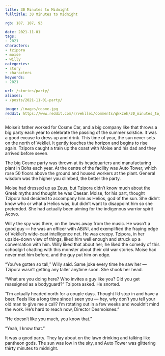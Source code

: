 ```yaml
---
title: 30 Minutes to Midnight
fulltitle: 30 Minutes to Midnight

rgb: 187, 187, 93

date: 2021-11-01
tags:
- 2021
characters:
- tzipora
- moise
- willy
categories:
- story
- characters
keywords:
- 2021

url: /stories/party/
aliases:
- /posts/2021-11-01-party/

image: /images/cosme.jpg
reddit: https://www.reddit.com/r/vekllei/comments/qkkzeh/30_minutes_to_midnight/
---
```

Moise’s father worked for Cosme Car, and a big company like that throws a big party each year to celebrate the passing of the summer solstice. It was a good excuse to dress up and drink. This time of year, the sun never sets on the north of Vekllei. It gently touches the horizon and begins to rise again. Tzipora caught a train up the coast with Moise and his dad and they arrived before seven.

The big Cosme party was thrown at its headquarters and manufacturing plant in Bohs each year. At the centre of the facility was Auto Tower, which rose 50 floors above the ground and housed workers at the plant. General wisdom was the higher you climbed, the better the party.

Moise had dressed up as Zeus, but Tzipora didn’t know much about the Greek myths and thought he was Caesar. Moise, for his part, thought Tzipora had decided to accompany him as Helios, god of the sun. She didn’t know who or what a Helios was, but didn’t want to disappoint him so she pretended. She had actually been aiming for the indigenous warrior spirit Acovo.

Willy the spy was there, on the lawns away from the music. He wasn’t a good guy — he was an officer with AB/NI, and exemplified the fraying edge of Vekllei’s wide-cast intelligence net. He was creepy. Tzipora, in her upside-down view of things, liked him well enough and struck up a conversation with him. Willy liked that about her; he liked the comedy of this schoolgirl chatting with this monster about their old war stories. Moise had never met him before, and the guy put him on edge.

“You’ve gotten so tall,” Willy said. Same joke every time he saw her — Tzipora wasn’t getting any taller anytime soon. She shook her head.

“What are you doing here? Who invites a guy like you? Did you get reassigned as a bodyguard?” Tzipora asked. He snorted.

“I’m actually headed north for a couple days. Thought I’d stop in and have a beer. Feels like a long time since I seen you — hey, why don’t you tell your old man to give me a call? I’m rotating out in a few weeks and wouldn’t mind the work. He’s hard to reach now, Director Desmoisnes.”

“He doesn’t like you much, you know that.”

“Yeah, I know that.”

It was a good party. They lay about on the lawn drinking and talking like pantheon gods. The sun was low in the sky, and Auto Tower was glittering thirty minutes to midnight.
